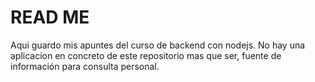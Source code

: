 # READ ME
Aqui guardo mis apuntes del curso de backend con nodejs. No hay una aplicacion en concreto de este repositorio mas que ser, fuente de información para consulta personal.
